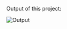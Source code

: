 Output of this project:

![Output](https://github.com/Afnan5750/Working-Email-Subscription-Form-With-Google-Sheets/assets/155257728/90823c3d-14e3-4024-8e50-307769dcea1e)
